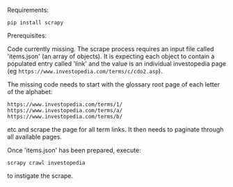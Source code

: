 Requirements:

```
pip install scrapy
```

Prerequisites:

Code currently missing. The scrape process requires an input file called 'items.json' (an array of objects). It is expecting each object to contain a populated entry called 'link' and the value is an individual investopedia page (eg `https://www.investopedia.com/terms/c/cdo2.asp`).

The missing code needs to start with the glossary root page of each letter of the alphabet:

```
https://www.investopedia.com/terms/1/
https://www.investopedia.com/terms/a/
https://www.investopedia.com/terms/b/
```

etc and scrape the page for all term links. It then needs to paginate through all available pages.

Once 'items.json' has been prepared, execute: 

```
scrapy crawl investopedia
```

to instigate the scrape.
